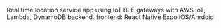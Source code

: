 Real time location service app using IoT BLE gateways with AWS IoT, Lambda, DynamoDB backend. frontend: React Native Expo iOS/Anrdoid
